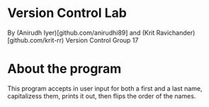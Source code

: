 # Version Control Lab
By (Anirudh Iyer)[github.com/anirudhi89] and (Krit Ravichander)[github.com/krit-rr)
Version Control Group 17


# About the program
This program accepts in user input for both a first and a last name, capitalizess them, prints it out, then flips the order of the names.
